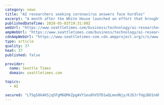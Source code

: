 ```yaml
---
category: news
title: "AI researchers seeking coronavirus answers face hurdles"
excerpt: "A month after the White House launched an effort that brought together technologists and artificial intelligence experts to scour the world’s repository of medical literature for insights on COVID-19,"
publishedDateTime: 2020-05-03T19:31:00Z
webUrl: "https://www.seattletimes.com/business/technology/ai-researchers-seeking-coronavirus-answers-face-hurdles/"
ampWebUrl: "https://www.seattletimes.com/business/technology/ai-researchers-seeking-coronavirus-answers-face-hurdles/?amp=1"
cdnAmpWebUrl: "https://www-seattletimes-com.cdn.ampproject.org/c/s/www.seattletimes.com/business/technology/ai-researchers-seeking-coronavirus-answers-face-hurdles/?amp=1"
type: article
quality: 37
heat: 37
published: false

provider:
  name: Seattle Times
  domain: seattletimes.com

topics:
  - AI

secured: "LTSgS8kAKSjq5FgM6QMkZpgAVY1eu8hV5TD1wQLmodNjy/KJDJrfUg1BO1n6ROnCHdq+1pd5CuNFBMZFWqphYgukWGI9gXt2OxK2blUI1Nj9IJPqhPAMA8g0+JS6wNog4m+Lw4JOgonW60KEhI7Cngy99+Bz+6TdTwJGmJCkGJ6dbtXLYZ34hsQ3a/JRadzg8tJBgdomkHPNUIYodTAjmM5oGGAyYhkc4CiJlUaR/O6KpglFwG1JGAAby8iOG3X3XuAAaOUgHq0zs0izX8e1KFZEM58OMQmkHPtv//ytNKtKafzwCQwJA3ouCIfARl1v;tTgRip6EMQZXOojN1C7dOA=="
---
```


